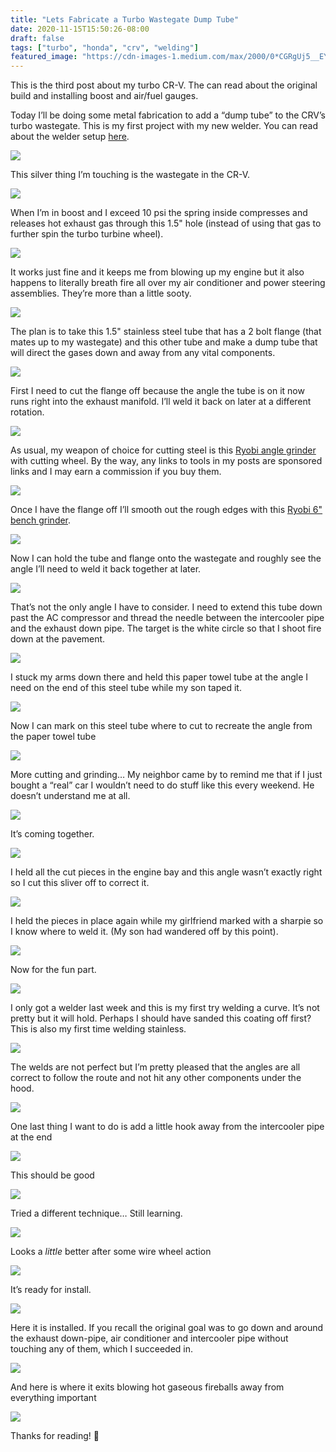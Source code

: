 ```yaml
---
title: "Lets Fabricate a Turbo Wastegate Dump Tube"
date: 2020-11-15T15:50:26-08:00
draft: false
tags: ["turbo", "honda", "crv", "welding"]
featured_image: "https://cdn-images-1.medium.com/max/2000/0*CGRgUj5__EYZf2yG.jpg"
---
```



This is the third post about my turbo CR-V. The can read about the original build and installing boost and air/fuel gauges.

Today I’ll be doing some metal fabrication to add a “dump tube” to the CRV’s turbo wastegate. This is my first project with my new welder. You can read about the welder setup [here](https://joelguerra.com/cars/unboxing-and-setting-up-a-mig-welder/).

![](https://cdn-images-1.medium.com/max/2000/0*CGRgUj5__EYZf2yG.jpg)

This silver thing I’m touching is the wastegate in the CR-V.

![](https://cdn-images-1.medium.com/max/2400/0*AUbU_Mq7e4r2XwvY.jpg)

When I’m in boost and I exceed 10 psi the spring inside compresses and releases hot exhaust gas through this 1.5" hole (instead of using that gas to further spin the turbo turbine wheel).

![](https://cdn-images-1.medium.com/max/2000/0*E7iVb8TvMXYPAt11.jpg)

It works just fine and it keeps me from blowing up my engine but it also happens to literally breath fire all over my air conditioner and power steering assemblies. They’re more than a little sooty.

![](https://cdn-images-1.medium.com/max/2400/0*GayTvxRe4J4dQl7p.jpg)

The plan is to take this 1.5" stainless steel tube that has a 2 bolt flange (that mates up to my wastegate) and this other tube and make a dump tube that will direct the gases down and away from any vital components.

![](https://cdn-images-1.medium.com/max/2000/0*hJwfV9KWsnWDpTLH.jpg)

First I need to cut the flange off because the angle the tube is on it now runs right into the exhaust manifold. I’ll weld it back on later at a different rotation.

![](https://cdn-images-1.medium.com/max/2056/0*kXQtFAVqQV_F-AFR.jpg)

As usual, my weapon of choice for cutting steel is this [Ryobi angle grinder](https://amzn.to/32JsMMn) with cutting wheel. By the way, any links to tools in my posts are sponsored links and I may earn a commission if you buy them.

![](https://cdn-images-1.medium.com/max/2000/0*TPchDqL-UghjRqZA.jpg)

Once I have the flange off I’ll smooth out the rough edges with this [Ryobi 6" bench grinder](https://amzn.to/2ICDuxq).

![](https://cdn-images-1.medium.com/max/2000/0*TqJM2SI6WybyamB7.jpg)

Now I can hold the tube and flange onto the wastegate and roughly see the angle I’ll need to weld it back together at later.

![](https://cdn-images-1.medium.com/max/2356/0*y_mvazMGW5VlgQ-D.jpg)

That’s not the only angle I have to consider. I need to extend this tube down past the AC compressor and thread the needle between the intercooler pipe and the exhaust down pipe. The target is the white circle so that I shoot fire down at the pavement.

![](https://cdn-images-1.medium.com/max/2400/0*pGI0HjKmzdMljUQ8.jpg)

I stuck my arms down there and held this paper towel tube at the angle I need on the end of this steel tube while my son taped it.

![](https://cdn-images-1.medium.com/max/2000/0*VS0r4FR__pdikbbd.jpg)

Now I can mark on this steel tube where to cut to recreate the angle from the paper towel tube

![](https://cdn-images-1.medium.com/max/2000/0*ltPmhh8MJs8uQsj2.jpg)

More cutting and grinding… My neighbor came by to remind me that if I just bought a “real” car I wouldn’t need to do stuff like this every weekend. He doesn’t understand me at all.

![](https://cdn-images-1.medium.com/max/2000/0*9WUGpH8vrxOYjXuF.jpg)

It’s coming together.

![](https://cdn-images-1.medium.com/max/2000/0*pyFc-w5sagtUHAft.jpg)

I held all the cut pieces in the engine bay and this angle wasn’t exactly right so I cut this sliver off to correct it.

![](https://cdn-images-1.medium.com/max/2400/0*xPsc3ul-UxQwcx7W.jpg)

I held the pieces in place again while my girlfriend marked with a sharpie so I know where to weld it. (My son had wandered off by this point).

![](https://cdn-images-1.medium.com/max/2000/0*muFfozy1CBdE52EB.jpg)

Now for the fun part.

![](https://cdn-images-1.medium.com/max/2000/0*orSeO5eAZotlHmC1.jpg)

I only got a welder last week and this is my first try welding a curve. It’s not pretty but it will hold. Perhaps I should have sanded this coating off first? This is also my first time welding stainless.

![](https://cdn-images-1.medium.com/max/2000/0*nqWEGXWBlECWhURM.jpg)

The welds are not perfect but I’m pretty pleased that the angles are all correct to follow the route and not hit any other components under the hood.

![](https://cdn-images-1.medium.com/max/2000/0*8tDQFxDqtqOWmEXF.jpg)

One last thing I want to do is add a little hook away from the intercooler pipe at the end

![](https://cdn-images-1.medium.com/max/2100/1*Z2tNGSHDBvqSYylY1ArOiw.png)

This should be good

![](https://cdn-images-1.medium.com/max/2000/0*YXBODtoqof40Omdv.jpg)

Tried a different technique… Still learning.

![](https://cdn-images-1.medium.com/max/2000/0*ftOOLzGgS3IU0YSB.jpg)

Looks a *little* better after some wire wheel action

![](https://cdn-images-1.medium.com/max/2000/0*TVP8t-ul6FkRaF9n.jpg)

It’s ready for install.

![](https://cdn-images-1.medium.com/max/2000/0*ZJDg1PgcaetwyZU5.jpg)

Here it is installed. If you recall the original goal was to go down and around the exhaust down-pipe, air conditioner and intercooler pipe without touching any of them, which I succeeded in.

![](https://cdn-images-1.medium.com/max/2000/0*QlTgseNWUZoIie50.jpg)

And here is where it exits blowing hot gaseous fireballs away from everything important

![](https://cdn-images-1.medium.com/max/2400/0*IQQFZ-9NKpmOmL7n.jpg)

Thanks for reading! 👋
